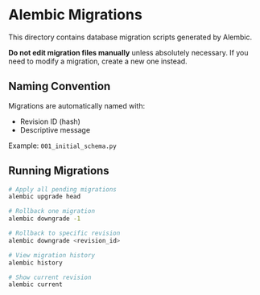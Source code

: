 # Alembic Migrations

This directory contains database migration scripts generated by Alembic.

**Do not edit migration files manually** unless absolutely necessary. If you need to modify a migration, create a new one instead.

## Naming Convention

Migrations are automatically named with:
- Revision ID (hash)
- Descriptive message

Example: `001_initial_schema.py`

## Running Migrations

```bash
# Apply all pending migrations
alembic upgrade head

# Rollback one migration
alembic downgrade -1

# Rollback to specific revision
alembic downgrade <revision_id>

# View migration history
alembic history

# Show current revision
alembic current
```

